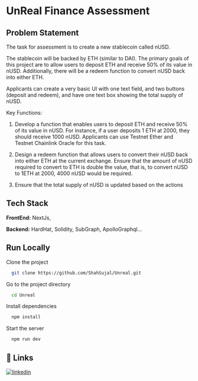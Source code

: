 
# UnReal Finance Assessment


## Problem Statement


The task for assessment is to create a new stablecoin called nUSD.

The stablecoin will be backed by ETH (similar to DAI). The primary goals of this project are to allow users to deposit ETH and receive 50% of its value in nUSD. Additionally, there will be a redeem function to convert nUSD back into either ETH.

Applicants can create a very basic UI with one text field, and two buttons (deposit and redeem), and have one text box showing the total supply of nUSD.

Key Functions:
1) Develop a function that enables users to deposit ETH and receive 50% of its value in nUSD. For instance, if a user deposits 1 ETH at 2000, they should receive 1000 nUSD. Applicants can use Testnet Ether and Testnet Chainlink Oracle for this task.

2) Design a redeem function that allows users to convert their nUSD back into either ETH at the current exchange. Ensure that the amount of nUSD required to convert to ETH is double the value, that is, to convert nUSD to 1ETH at 2000, 4000 nUSD would be required.

3) Ensure that the total supply of nUSD is updated based on the actions



## Tech Stack

**FrontEnd:** NextJs, 

**Backend:** HardHat, Solidity, SubGraph, ApolloGraphql...



## Run Locally

Clone the project

```bash
  git clone https://github.com/ShahSujal/Unreal.git
```

Go to the project directory

```bash
  cd Unreal
```

Install dependencies

```bash
  npm install
```

Start the server

```bash
  npm run dev
```



## 🔗 Links
[![linkedin](https://img.shields.io/badge/linkedin-0A66C2?style=for-the-badge&logo=linkedin&logoColor=white)](https://www.linkedin.com/in/sujal-shah-40a995201/)


